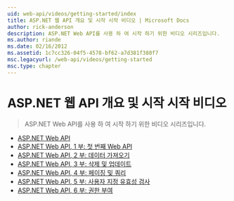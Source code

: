 ```yaml
---
uid: web-api/videos/getting-started/index
title: ASP.NET 웹 API 개요 및 시작 시작 비디오 | Microsoft Docs
author: rick-anderson
description: ASP.NET Web API를 사용 하 여 시작 하기 위한 비디오 시리즈입니다.
ms.author: riande
ms.date: 02/16/2012
ms.assetid: 1c7cc326-04f5-4578-bf62-a7d381f380f7
msc.legacyurl: /web-api/videos/getting-started
msc.type: chapter
---
```

<a name="aspnet-web-api-overview-and-getting-started-videos"></a>ASP.NET 웹 API 개요 및 시작 시작 비디오
====================
> ASP.NET Web API를 사용 하 여 시작 하기 위한 비디오 시리즈입니다.


- [ASP.NET Web API](aspnet-web-api.md)
- [ASP.NET Web API, 1 부: 첫 번째 Web API](your-first-web-api.md)
- [ASP.NET Web API, 2 부: 데이터 가져오기](getting-data.md)
- [ASP.NET Web API, 3 부: 삭제 및 업데이트](delete-and-update.md)
- [ASP.NET Web API, 4 부: 페이징 및 쿼리](paging-and-querying.md)
- [ASP.NET Web API, 5 부: 사용자 지정 유효성 검사](custom-validation.md)
- [ASP.NET Web API, 6 부: 권한 부여](authorization.md)
